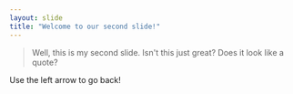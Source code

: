```yaml
---
layout: slide
title: "Welcome to our second slide!"
---
```

> Well, this is my second slide. Isn't this just great? Does it look like a quote?

Use the left arrow to go back!
